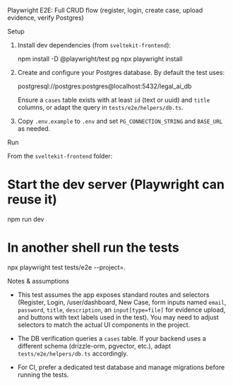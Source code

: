 Playwright E2E: Full CRUD flow (register, login, create case, upload evidence, verify Postgres)

Setup

1. Install dev dependencies (from `sveltekit-frontend`):

   npm install -D @playwright/test pg
   npx playwright install

2. Create and configure your Postgres database. By default the test uses:

   postgresql://postgres:postgres@localhost:5432/legal_ai_db

   Ensure a `cases` table exists with at least `id` (text or uuid) and `title` columns, or adapt the query in `tests/e2e/helpers/db.ts`.

3. Copy `.env.example` to `.env` and set `PG_CONNECTION_STRING` and `BASE_URL` as needed.

Run

From the `sveltekit-frontend` folder:

   # Start the dev server (Playwright can reuse it)
   npm run dev

   # In another shell run the tests
   npx playwright test tests/e2e --project=.

Notes & assumptions

- This test assumes the app exposes standard routes and selectors (Register, Login, /user/dashboard, New Case, form inputs named `email`, `password`, `title`, `description`, an `input[type=file]` for evidence upload, and buttons with text labels used in the test). You may need to adjust selectors to match the actual UI components in the project.

- The DB verification queries a `cases` table. If your backend uses a different schema (drizzle-orm, pgvector, etc.), adapt `tests/e2e/helpers/db.ts` accordingly.

- For CI, prefer a dedicated test database and manage migrations before running the tests.
